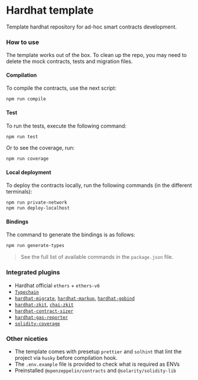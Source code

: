 # Hardhat template 

Template hardhat repository for ad-hoc smart contracts development.

### How to use

The template works out of the box. To clean up the repo, you may need to delete the mock contracts, tests and migration files.

#### Compilation

To compile the contracts, use the next script:

```bash
npm run compile
```

#### Test

To run the tests, execute the following command:

```bash
npm run test
```

Or to see the coverage, run:

```bash
npm run coverage
```

#### Local deployment

To deploy the contracts locally, run the following commands (in the different terminals):

```bash
npm run private-network
npm run deploy-localhost
```

#### Bindings

The command to generate the bindings is as follows:

```bash
npm run generate-types
```

> See the full list of available commands in the `package.json` file.

### Integrated plugins

- Hardhat official `ethers` + `ethers-v6`
- [`Typechain`](https://www.npmjs.com/package/@typechain/hardhat)
- [`hardhat-migrate`](https://www.npmjs.com/package/@solarity/hardhat-migrate), [`hardhat-markup`](https://www.npmjs.com/package/@solarity/hardhat-markup), [`hardhat-gobind`](https://www.npmjs.com/package/@solarity/hardhat-gobind)
- [`hardhat-zkit`](https://www.npmjs.com/package/@solarity/hardhat-zkit), [`chai-zkit`](https://www.npmjs.com/package/@solarity/chai-zkit)
- [`hardhat-contract-sizer`](https://www.npmjs.com/package/hardhat-contract-sizer)
- [`hardhat-gas-reporter`](https://www.npmjs.com/package/hardhat-gas-reporter)
- [`solidity-coverage`](https://www.npmjs.com/package/solidity-coverage)

### Other niceties

- The template comes with presetup `prettier` and `solhint` that lint the project via `husky` before compilation hook.
- The `.env.example` file is provided to check what is required as ENVs
- Preinstalled `@openzeppelin/contracts` and `@solarity/solidity-lib`
